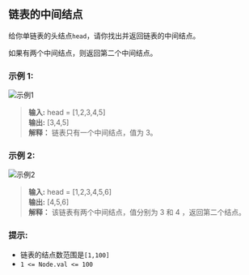 ## 链表的中间结点

给你单链表的头结点`head`，请你找出并返回链表的中间结点。

如果有两个中间结点，则返回第二个中间结点。

### 示例 1:

![示例1](https://assets.leetcode.com/uploads/2021/07/23/lc-midlist1.jpg)

> **输入:** head = [1,2,3,4,5]  
> **输出:** [3,4,5]  
> **解释：** 链表只有一个中间结点，值为 3。

### 示例 2:

![示例2](https://assets.leetcode.com/uploads/2021/07/23/lc-midlist2.jpg)
> **输入:** head = [1,2,3,4,5,6]    
> **输出:** [4,5,6]  
> **解释：** 该链表有两个中间结点，值分别为 3 和 4 ，返回第二个结点。

### 提示:

* 链表的结点数范围是`[1,100]`
* `1 <= Node.val <= 100`